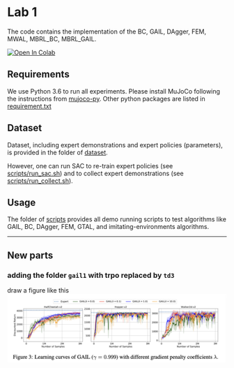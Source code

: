 # Lab 1

The code contains the implementation of the BC, GAIL, DAgger, FEM, MWAL, MBRL_BC, MBRL_GAIL.

[![Open In Colab](https://colab.research.google.com/assets/colab-badge.svg)](https://drive.google.com/file/d/1leDW3IzeM83R3xgql6o22qQUBVnS9pxO/view?usp=sharing)

## Requirements

We use Python 3.6 to run all experiments. Please install MuJoCo following the instructions from [mujoco-py](https://github.com/openai/mujoco-py). Other python packages are listed in [requirement.txt](requirement.txt)

## Dataset

Dataset, including expert demonstrations and expert policies (parameters), is provided in the folder of [dataset](dataset).

However, one can run SAC to re-train expert policies (see [scripts/run_sac.sh](scripts/run_sac.sh)) and to collect expert demonstrations (see [scripts/run_collect.sh](scripts/run_collect.sh)).

## Usage

The folder of [scripts](scripts) provides all demo running scripts to test algorithms like GAIL, BC, DAgger, FEM, GTAL, and imitating-environments algorithms.

<hr>

## New parts

### adding the folder `gail1` with trpo replaced by `td3`

draw a figure like this
![Figure3](../static/Snipaste_2022-05-06_17-02-00.png)